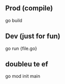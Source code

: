 ## Prod  (compile)
go build

## Dev (just for fun)
go run {file.go}

## doubleu te ef
go mod init main